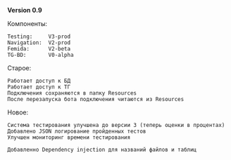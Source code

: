 <b>Version 0.9</b>

Компоненты: 

	Testing:     V3-prod
	Navigation:  V2-prod
	Femida:      V2-beta
	TG-BD:       V0-alpha

Старое: 

	Работает доступ к БД
	Работает доступ к ТГ
	Подключения сохраняются в папку Resources
	После перезапуска бота подключения читаются из Resources

Новое:

	Система тестирования улучшена до версии 3 (теперь оценки в процентах)
	Добавлено JSON логирование пройденных тестов
	Улучшен мониторинг времени тестирования

    Добавленно Dependency injection для названий файлов и таблиц
